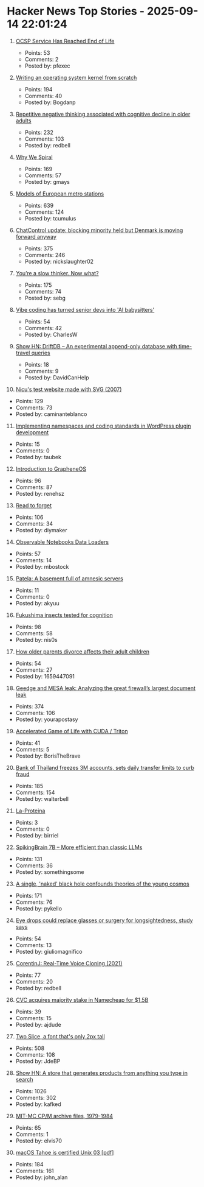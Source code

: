 # Hacker News Top Stories - 2025-09-14 22:01:24

1. [OCSP Service Has Reached End of Life](https://letsencrypt.org/2025/08/06/ocsp-service-has-reached-end-of-life)
   - Points: 53
   - Comments: 2
   - Posted by: pfexec

2. [Writing an operating system kernel from scratch](https://popovicu.com/posts/writing-an-operating-system-kernel-from-scratch/)
   - Points: 194
   - Comments: 40
   - Posted by: Bogdanp

3. [Repetitive negative thinking associated with cognitive decline in older adults](https://bmcpsychiatry.biomedcentral.com/articles/10.1186/s12888-025-06815-2)
   - Points: 232
   - Comments: 103
   - Posted by: redbell

4. [Why We Spiral](https://behavioralscientist.org/why-we-spiral/)
   - Points: 169
   - Comments: 57
   - Posted by: gmays

5. [Models of European metro stations](http://stations.albertguillaumes.cat/)
   - Points: 639
   - Comments: 124
   - Posted by: tcumulus

6. [ChatControl update: blocking minority held but Denmark is moving forward anyway](https://disobey.net/@yawnbox/115203365485529363)
   - Points: 375
   - Comments: 246
   - Posted by: nickslaughter02

7. [You’re a slow thinker. Now what?](https://chillphysicsenjoyer.substack.com/p/youre-a-slow-thinker-now-what)
   - Points: 175
   - Comments: 74
   - Posted by: sebg

8. [Vibe coding has turned senior devs into 'AI babysitters'](https://techcrunch.com/2025/09/14/vibe-coding-has-turned-senior-devs-into-ai-babysitters-but-they-say-its-worth-it/)
   - Points: 54
   - Comments: 42
   - Posted by: CharlesW

9. [Show HN: DriftDB – An experimental append-only database with time-travel queries](https://github.com/DavidLiedle/DriftDB)
   - Points: 18
   - Comments: 9
   - Posted by: DavidCanHelp

10. [Nicu's test website made with SVG (2007)](https://svg.nicubunu.ro/)
   - Points: 129
   - Comments: 73
   - Posted by: caminanteblanco

11. [Implementing namespaces and coding standards in WordPress plugin development](https://developer.wordpress.org/news/2025/09/implementing-namespaces-and-coding-standards-in-wordpress-plugin-development/)
   - Points: 15
   - Comments: 0
   - Posted by: taubek

12. [Introduction to GrapheneOS](https://dataswamp.org/~solene/2025-01-12-intro-to-grapheneos.html)
   - Points: 96
   - Comments: 87
   - Posted by: renehsz

13. [Read to forget](https://mo42.bearblog.dev/read-to-forget/)
   - Points: 106
   - Comments: 34
   - Posted by: diymaker

14. [Observable Notebooks Data Loaders](https://observablehq.com/notebook-kit/data-loaders)
   - Points: 57
   - Comments: 14
   - Posted by: mbostock

15. [Patela: A basement full of amnesic servers](https://osservatorionessuno.org/blog/2025/05/patela-a-basement-full-of-amnesic-servers/)
   - Points: 11
   - Comments: 0
   - Posted by: akyuu

16. [Fukushima insects tested for cognition](https://news.cnrs.fr/articles/fukushima-insects-tested-for-cognition)
   - Points: 98
   - Comments: 58
   - Posted by: nis0s

17. [How older parents divorce affects their adult children](https://www.bbc.com/future/article/20250912-how-grey-divorce-affects-adult-children)
   - Points: 54
   - Comments: 27
   - Posted by: 1659447091

18. [Geedge and MESA leak: Analyzing the great firewall’s largest document leak](https://gfw.report/blog/geedge_and_mesa_leak/en/)
   - Points: 374
   - Comments: 106
   - Posted by: yourapostasy

19. [Accelerated Game of Life with CUDA / Triton](https://www.boristhebrave.com/2025/09/11/accelerated-game-of-life-with-cuda-triton/)
   - Points: 41
   - Comments: 5
   - Posted by: BorisTheBrave

20. [Bank of Thailand freezes 3M accounts, sets daily transfer limits to curb fraud](https://www.thaienquirer.com/57752/bot-freezes-3-million-accounts-sets-daily-transfer-limits-of-50000-200000-baht-to-curb-6-billion-baht-scam-losses/)
   - Points: 185
   - Comments: 154
   - Posted by: walterbell

21. [La-Proteina](https://github.com/NVIDIA-Digital-Bio/la-proteina)
   - Points: 3
   - Comments: 0
   - Posted by: birriel

22. [SpikingBrain 7B – More efficient than classic LLMs](https://github.com/BICLab/SpikingBrain-7B)
   - Points: 131
   - Comments: 36
   - Posted by: somethingsome

23. [A single, 'naked' black hole confounds theories of the young cosmos](https://www.quantamagazine.org/a-single-naked-black-hole-rewrites-the-history-of-the-universe-20250912/)
   - Points: 171
   - Comments: 76
   - Posted by: pykello

24. [Eye drops could replace glasses or surgery for longsightedness, study says](https://www.theguardian.com/society/2025/sep/14/eye-drops-could-replace-glasses-surgery-longsighted-study)
   - Points: 54
   - Comments: 13
   - Posted by: giuliomagnifico

25. [CorentinJ: Real-Time Voice Cloning (2021)](https://github.com/CorentinJ/Real-Time-Voice-Cloning)
   - Points: 77
   - Comments: 20
   - Posted by: redbell

26. [CVC acquires majority stake in Namecheap for $1.5B](https://webhosting.today/2025/09/12/cvc-acquires-majority-stake-in-namecheap-for-1-5-billion/)
   - Points: 39
   - Comments: 15
   - Posted by: ajdude

27. [Two Slice, a font that's only 2px tall](https://joefatula.com/twoslice.html)
   - Points: 508
   - Comments: 108
   - Posted by: JdeBP

28. [Show HN: A store that generates products from anything you type in search](https://anycrap.shop/)
   - Points: 1026
   - Comments: 302
   - Posted by: kafked

29. [MIT-MC CP/M archive files, 1979-1984](https://github.com/MITDDC/cpmarchive-1979-1984)
   - Points: 65
   - Comments: 1
   - Posted by: elvis70

30. [macOS Tahoe is certified Unix 03 [pdf]](https://www.opengroup.org/openbrand/certificates/1223p.pdf)
   - Points: 184
   - Comments: 161
   - Posted by: john_alan


